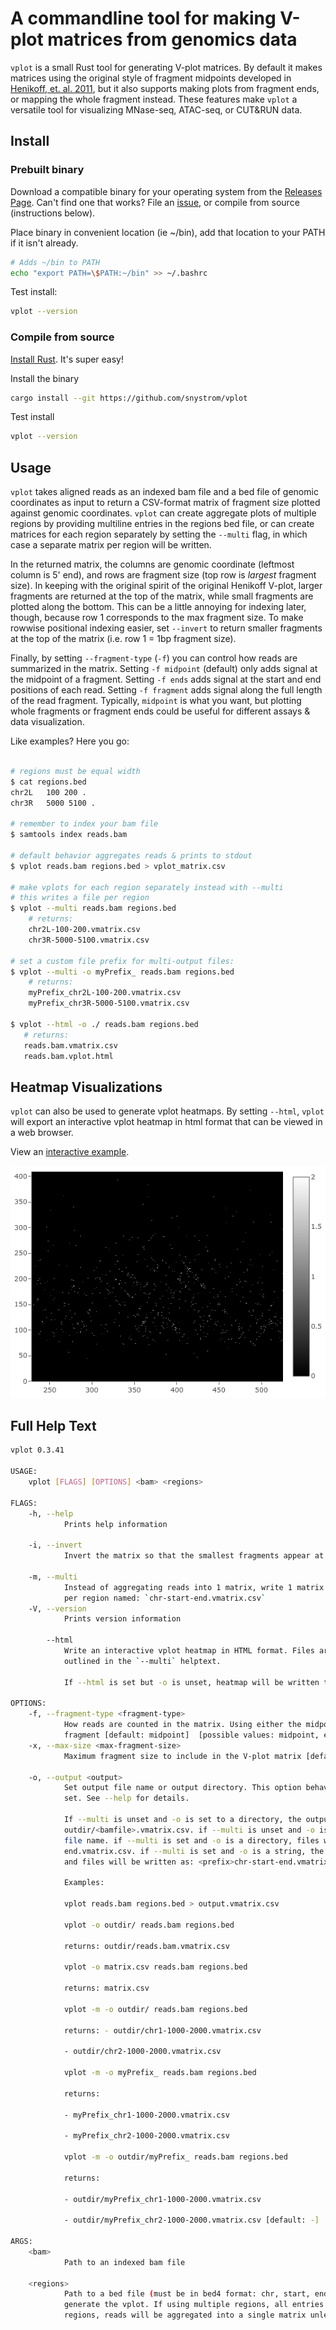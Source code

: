 # A commandline tool for making V-plot matrices from genomics data

`vplot` is a small Rust tool for generating V-plot matrices. By default it makes
matrices using the original style of fragment midpoints developed in [Henikoff,
et. al. 2011](https://www.pnas.org/content/108/45/18318), but it also supports
making plots from fragment ends, or mapping the whole fragment instead. These
features make `vplot` a versatile tool for visualizing MNase-seq, ATAC-seq, or
CUT&RUN data.

## Install

### Prebuilt binary

Download a compatible binary for your operating system from the [Releases
Page](https://github.com/snystrom/vplot/releases). Can't find one that works?
File an [issue](https://github.com/snystrom/vplot/issues), or compile from
source (instructions below).

Place binary in convenient location (ie ~/bin), add that location to your PATH
if it isn't already.

``` sh
# Adds ~/bin to PATH
echo "export PATH=\$PATH:~/bin" >> ~/.bashrc
```

Test install:

``` sh
vplot --version
```

### Compile from source

[Install Rust](https://www.rust-lang.org/tools/install). It's super easy!

Install the binary
``` sh
cargo install --git https://github.com/snystrom/vplot
```

Test install
``` sh
vplot --version
```

## Usage

`vplot` takes aligned reads as an indexed bam file and a bed file of genomic
coordinates as input to return a CSV-format matrix of fragment size plotted
against genomic coordinates. `vplot` can create aggregate plots of multiple
regions by providing multiline entries in the regions bed file, or can create
matrices for each region separately by setting the `--multi` flag, in which case
a separate matrix per region will be written.

In the returned matrix, the columns are genomic coordinate (leftmost
column is 5' end), and rows are fragment size (top row is *largest* fragment size).
In keeping with the original spirit of the original Henikoff V-plot, larger fragments are
returned at the top of the matrix, while small fragments are plotted along the
bottom. This can be a little annoying for indexing later, though, because row 1
corresponds to the max fragment size. To make rowwise positional indexing
easier, set `--invert` to return smaller fragments at the top of the matrix
(i.e. row 1 = 1bp fragment size).

Finally, by setting `--fragment-type` (`-f`) you can control how reads are
summarized in the matrix. Setting `-f midpoint` (default) only adds signal at
the midpoint of a fragment. Setting `-f ends` adds signal at the start and end
positions of each read. Setting `-f fragment` adds signal along the full length
of the read fragment. Typically, `midpoint` is what you want, but plotting whole
fragments or fragment ends could be useful for different assays & data visualization.

Like examples? Here you go:

``` sh

# regions must be equal width
$ cat regions.bed
chr2L   100 200 .
chr3R   5000 5100 .

# remember to index your bam file
$ samtools index reads.bam

# default behavior aggregates reads & prints to stdout
$ vplot reads.bam regions.bed > vplot_matrix.csv

# make vplots for each region separately instead with --multi
# this writes a file per region
$ vplot --multi reads.bam regions.bed 
    # returns:
    chr2L-100-200.vmatrix.csv
    chr3R-5000-5100.vmatrix.csv

# set a custom file prefix for multi-output files:
$ vplot --multi -o myPrefix_ reads.bam regions.bed 
    # returns:
    myPrefix_chr2L-100-200.vmatrix.csv
    myPrefix_chr3R-5000-5100.vmatrix.csv
    
$ vplot --html -o ./ reads.bam regions.bed 
   # returns:
   reads.bam.vmatrix.csv
   reads.bam.vplot.html
```


## Heatmap Visualizations

`vplot` can also be used to generate vplot heatmaps. By setting `--html`,
`vplot` will export an interactive vplot heatmap in html format that can be
viewed in a web browser.

View an [interactive example](example/heatmap-example.html).

![vplot heatmap example](img/vplot-example.png)


## Full Help Text

``` sh
vplot 0.3.41

USAGE:
    vplot [FLAGS] [OPTIONS] <bam> <regions>

FLAGS:
    -h, --help       
            Prints help information

    -i, --invert     
            Invert the matrix so that the smallest fragments appear at the top

    -m, --multi      
            Instead of aggregating reads into 1 matrix, write 1 matrix for each region. Matrices are written as 1 csv
            per region named: `chr-start-end.vmatrix.csv`
    -V, --version    
            Prints version information

        --html       
            Write an interactive vplot heatmap in HTML format. Files are suffixed with `.vplot.html` following the rules
            outlined in the `--multi` helptext.
            
            If --html is set but -o is unset, heatmap will be written to "{bamfile}.vplot.html".

OPTIONS:
    -f, --fragment-type <fragment-type>    
            How reads are counted in the matrix. Using either the midpoint of the fragment, fragment ends, or the whole
            fragment [default: midpoint]  [possible values: midpoint, ends, fragment]
    -x, --max-size <max-fragment-size>     
            Maximum fragment size to include in the V-plot matrix [default: 700]

    -o, --output <output>                  
            Set output file name or output directory. This option behaves differently depending on which input flags are
            set. See --help for details.
            
            If --multi is unset and -o is set to a directory, the output file will be written to:
            outdir/<bamfile>.vmatrix.csv. if --multi is unset and -o is a file path, output file will be written to this
            file name. if --multi is set and -o is a directory, files will be written to outdir as: outdir/chr-start-
            end.vmatrix.csv. if --multi is set and -o is a string, the string will be used as a prefix,
            and files will be written as: <prefix>chr-start-end.vmatrix.csv.
            
            Examples:
            
            vplot reads.bam regions.bed > output.vmatrix.csv
            
            vplot -o outdir/ reads.bam regions.bed
            
            returns: outdir/reads.bam.vmatrix.csv
            
            vplot -o matrix.csv reads.bam regions.bed
            
            returns: matrix.csv
            
            vplot -m -o outdir/ reads.bam regions.bed
            
            returns: - outdir/chr1-1000-2000.vmatrix.csv
            
            - outdir/chr2-1000-2000.vmatrix.csv
            
            vplot -m -o myPrefix_ reads.bam regions.bed
            
            returns:
            
            - myPrefix_chr1-1000-2000.vmatrix.csv
            
            - myPrefix_chr2-1000-2000.vmatrix.csv
            
            vplot -m -o outdir/myPrefix_ reads.bam regions.bed
            
            returns:
            
            - outdir/myPrefix_chr1-1000-2000.vmatrix.csv
            
            - outdir/myPrefix_chr2-1000-2000.vmatrix.csv [default: -]

ARGS:
    <bam>        
            Path to an indexed bam file

    <regions>    
            Path to a bed file (must be in bed4 format: chr, start, end, strand) Of a region (or regions) in which to
            generate the vplot. If using multiple regions, all entries must be the same width. If setting multiple
            regions, reads will be aggregated into a single matrix unless `--multi` is set
```
